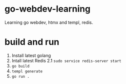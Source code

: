 # go-webdev-learning

Learning go webdev, htmx and templ, redis.

# build and run

1. Install latest golang
2. Intall latest Redis
2.1 `sudo service redis-server start`
3. `go build` 
4. `templ generate`
5. `go run .`
